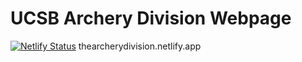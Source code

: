 # UCSB Archery Division Webpage

[![Netlify Status](https://api.netlify.com/api/v1/badges/89b3cc0a-46d4-4f9b-94e2-c459292afe8e/deploy-status)](https://app.netlify.com/sites/thearcherydivision/deploys) 
thearcherydivision.netlify.app
